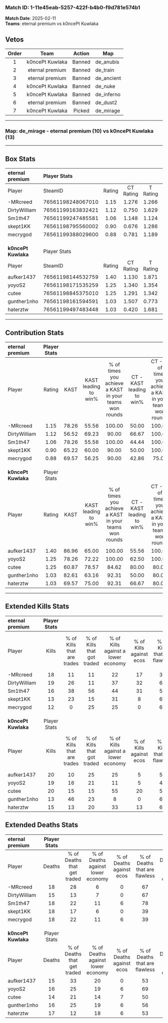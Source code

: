 ### Match ID: 1-11e45eab-5257-422f-b4b0-f9d781e574b1  
**Match Date**: 2025-02-11  
**Teams**: eternal premium vs k0ncePt Kuwlaka  

## Vetos  

| Order | Team | Action | Map |
| :---: | :--: | :----: | --- |
| 1 | k0ncePt Kuwlaka | Banned | de_anubis |
| 2 | eternal premium | Banned | de_train |
| 3 | eternal premium | Banned | de_ancient |
| 4 | k0ncePt Kuwlaka | Banned | de_nuke |
| 5 | k0ncePt Kuwlaka | Banned | de_inferno |
| 6 | eternal premium | Banned | de_dust2 |
| 7 | k0ncePt Kuwlaka | Picked | de_mirage |

---  

### **Map**: de_mirage - eternal premium (10) vs k0ncePt Kuwlaka (13)  
---  

## Box Stats  

| **eternal premium** | Player Stats      |        |           |          |       |      |       |         |        |      |     |
| :- | :- | :-: | :-: | :-: | :-: | :-: | :-: | :-: | :-: | :-: | :-: |
| Player              | SteamID           | Rating | CT Rating | T Rating | KAST  | ADR  | Kills | Assists | Deaths | K/D  | HS% |
| -MRcreed            | 76561198248067010 |  1.15  |   1.276   |  1.266   | 78.26 | 77.7 |  18   |    3    |   18   | 1.00 | 66  |
| DirtyWilliam        | 76561199163832421 |  1.12  |   0.750   |  1.629   | 56.52 | 82.1 |  19   |    4    |   15   | 1.27 | 47  |
| Sm1th47             | 76561199247485581 |  1.06  |   1.148   |  1.124   | 78.26 | 72.5 |  16   |    2    |   18   | 0.89 | 56  |
| skept1KK            | 76561198795560002 |  0.90  |   0.676   |  1.286   | 65.22 | 82.3 |  13   |    6    |   18   | 0.72 | 53  |
| mecrygod            | 76561199388029600 |  0.88  |   0.781   |  1.189   | 69.57 | 79.4 |  12   |    6    |   18   | 0.67 | 50  |
|                     |                   |        |           |          |       |      |       |         |        |      |     |
|                     |                   |        |           |          |       |      |       |         |        |      |     |
|                     |                   |        |           |          |       |      |       |         |        |      |     |
| **k0ncePt Kuwlaka** | Player Stats      |        |           |          |       |      |       |         |        |      |     |
| Player              | SteamID           | Rating | CT Rating | T Rating | KAST  | ADR  | Kills | Assists | Deaths | K/D  | HS% |
| aufker1437          | 76561198144532759 |  1.40  |   1.130   |  1.871   | 86.96 | 88.3 |  20   |    4    |   15   | 1.33 | 60  |
| yoyoS2              | 76561198171535259 |  1.25  |   1.340   |  1.354   | 78.26 | 82.0 |  19   |    3    |   16   | 1.19 | 26  |
| cutee               | 76561198845375010 |  1.25  |   1.291   |  1.342   | 60.87 | 91.2 |  20   |    5    |   14   | 1.43 | 70  |
| gunther1nho         | 76561198161594591 |  1.03  |   1.507   |  0.773   | 82.61 | 62.9 |  13   |   11    |   16   | 0.81 | 61  |
| haterztw            | 76561199497483448 |  1.03  |   0.420   |  1.681   | 69.57 | 80.7 |  15   |    8    |   17   | 0.88 | 66  |
---  

## Contribution Stats  

| **eternal premium** | Player Stats |       |                      |                                                        |                           |                                                             |                          |                                                            |
| :- | :-: | :-: | :-: | :-: | :-: | :-: | :-: | :-: |
| Player              |    Rating    | KAST  | KAST leading to win% | % of times you achieve a KAST in your teams won rounds | CT - KAST leading to win% | CT - % of times you achieve a KAST in your teams won rounds | T - KAST leading to win% | T - % of times you achieve a KAST in your teams won rounds |
| -MRcreed            |     1.15     | 78.26 |        55.56         |                         100.00                         |           50.00           |                           100.00                            |          60.00           |                           100.00                           |
| DirtyWilliam        |     1.12     | 56.52 |        69.23         |                         90.00                          |           66.67           |                           100.00                            |          71.43           |                           83.33                            |
| Sm1th47             |     1.06     | 78.26 |        55.56         |                         100.00                         |           44.44           |                           100.00                            |          66.67           |                           100.00                           |
| skept1KK            |     0.90     | 65.22 |        60.00         |                         90.00                          |           50.00           |                           100.00                            |          71.43           |                           83.33                            |
| mecrygod            |     0.88     | 69.57 |        56.25         |                         90.00                          |           42.86           |                            75.00                            |          66.67           |                           100.00                           |
|                     |              |       |                      |                                                        |                           |                                                             |                          |                                                            |
|                     |              |       |                      |                                                        |                           |                                                             |                          |                                                            |
|                     |              |       |                      |                                                        |                           |                                                             |                          |                                                            |
| **k0ncePt Kuwlaka** | Player Stats |       |                      |                                                        |                           |                                                             |                          |                                                            |
| Player              |    Rating    | KAST  | KAST leading to win% | % of times you achieve a KAST in your teams won rounds | CT - KAST leading to win% | CT - % of times you achieve a KAST in your teams won rounds | T - KAST leading to win% | T - % of times you achieve a KAST in your teams won rounds |
| aufker1437          |     1.40     | 86.96 |        65.00         |                         100.00                         |           55.56           |                           100.00                            |          72.73           |                           100.00                           |
| yoyoS2              |     1.25     | 78.26 |        72.22         |                         100.00                         |           62.50           |                           100.00                            |          80.00           |                           100.00                           |
| cutee               |     1.25     | 60.87 |        78.57         |                         84.62                          |           80.00           |                            80.00                            |          77.78           |                           87.50                            |
| gunther1nho         |     1.03     | 82.61 |        63.16         |                         92.31                          |           50.00           |                            80.00                            |          72.73           |                           100.00                           |
| haterztw            |     1.03     | 69.57 |        75.00         |                         92.31                          |           66.67           |                            80.00                            |          80.00           |                           100.00                           |
---  

## Extended Kills Stats  

| **eternal premium** | Player Stats |                            |                            |                                    |                         |                              |                                 |                                       |                    |           |
| :- | :-: | :-: | :-: | :-: | :-: | :-: | :-: | :-: | :-: | :-: |
| Player              |    Kills     | % of Kills that are trades | % of Kills that got traded | % of Kills against a lower economy | % of Kills against ecos | % of Kills that are flawless | % of Kills that are close duels | % of Kills that are assisted by flash | Pistol Round Kills | AWP Kills |
| -MRcreed            |      18      |             11             |             11             |                 22                 |           17            |              39              |               11                |                   0                   |         0          |     1     |
| DirtyWilliam        |      19      |             26             |             11             |                 37                 |           32            |              63              |               11                |                   0                   |         5          |     3     |
| Sm1th47             |      16      |             38             |             56             |                 44                 |           31            |              50              |               19                |                   0                   |         0          |     1     |
| skept1KK            |      13      |             23             |             15             |                 31                 |            8            |              69              |                0                |                   0                   |         1          |     1     |
| mecrygod            |      12      |             0              |             25             |                 25                 |            0            |              67              |                8                |                   8                   |         0          |     0     |
|                     |              |                            |                            |                                    |                         |                              |                                 |                                       |                    |           |
|                     |              |                            |                            |                                    |                         |                              |                                 |                                       |                    |           |
|                     |              |                            |                            |                                    |                         |                              |                                 |                                       |                    |           |
| **k0ncePt Kuwlaka** | Player Stats |                            |                            |                                    |                         |                              |                                 |                                       |                    |           |
| Player              |    Kills     | % of Kills that are trades | % of Kills that got traded | % of Kills against a lower economy | % of Kills against ecos | % of Kills that are flawless | % of Kills that are close duels | % of Kills that are assisted by flash | Pistol Round Kills | AWP Kills |
| aufker1437          |      20      |             10             |             25             |                 25                 |            5            |              55              |               10                |                   0                   |         1          |     3     |
| yoyoS2              |      19      |             16             |             21             |                 11                 |            5            |              47              |               11                |                   0                   |         10         |     2     |
| cutee               |      20      |             15             |             15             |                 55                 |           20            |              50              |                5                |                   5                   |         0          |     0     |
| gunther1nho         |      13      |             46             |             23             |                 8                  |            0            |              69              |                0                |                   0                   |         0          |     2     |
| haterztw            |      15      |             13             |             20             |                 33                 |           13            |              67              |                7                |                   7                   |         0          |     2     |
## Extended Deaths Stats  

| **eternal premium** | Player Stats |                             |                                   |                          |                               |                            |                           |               |
| :- | :-: | :-: | :-: | :-: | :-: | :-: | :-: | :-: |
| Player              |    Deaths    | % of Deaths that get traded | % of Deaths against lower economy | % of Deaths against ecos | % of Deaths that are flawless | % of Deaths that are close | % of Deaths while blinded | Deaths to AWP |
| -MRcreed            |      18      |             28              |                 6                 |            0             |              67               |             6              |             6             |       2       |
| DirtyWilliam        |      15      |             13              |                 7                 |            0             |              67               |             7              |             0             |       2       |
| Sm1th47             |      18      |             22              |                11                 |            6             |              78               |             0              |             0             |       1       |
| skept1KK            |      18      |             17              |                 6                 |            0             |              39               |             11             |             0             |       3       |
| mecrygod            |      18      |             22              |                11                 |            6             |              39               |             11             |             6             |       3       |
|                     |              |                             |                                   |                          |                               |                            |                           |               |
|                     |              |                             |                                   |                          |                               |                            |                           |               |
|                     |              |                             |                                   |                          |                               |                            |                           |               |
| **k0ncePt Kuwlaka** | Player Stats |                             |                                   |                          |                               |                            |                           |               |
| Player              |    Deaths    | % of Deaths that get traded | % of Deaths against lower economy | % of Deaths against ecos | % of Deaths that are flawless | % of Deaths that are close | % of Deaths while blinded | Deaths to AWP |
| aufker1437          |      15      |             33              |                20                 |            0             |              53               |             13             |             0             |       0       |
| yoyoS2              |      16      |             25              |                19                 |            6             |              69               |             13             |             0             |       2       |
| cutee               |      14      |             21              |                14                 |            7             |              50               |             7              |             0             |       2       |
| gunther1nho         |      16      |             25              |                19                 |            6             |              56               |             6              |             0             |       1       |
| haterztw            |      17      |             12              |                18                 |            6             |              53               |             12             |             6             |       1       |
